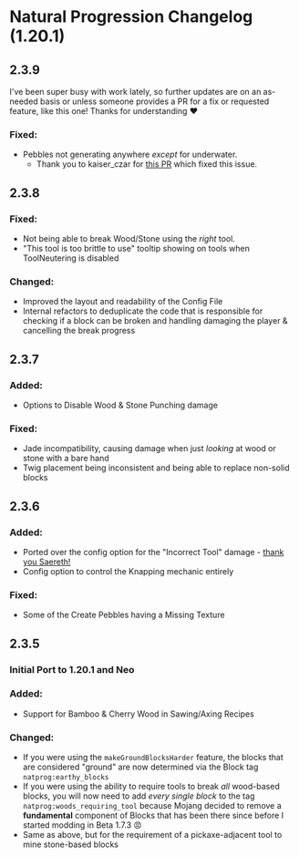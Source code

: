 # Natural Progression Changelog (1.20.1)

## 2.3.9

I've been super busy with work lately, so further updates are on an as-needed basis or unless someone provides a PR for
a fix or requested feature, like this one! Thanks for understanding ❤️

### Fixed:

- Pebbles not generating anywhere *except* for underwater.
    - Thank you to kaiser_czar for [this PR](https://github.com/oitsjustjose/Natural-Progression/pull/97) which fixed
      this issue.

## 2.3.8

### Fixed:

- Not being able to break Wood/Stone using the *right* tool.
- "This tool is too brittle to use" tooltip showing on tools when ToolNeutering is disabled

### Changed:

- Improved the layout and readability of the Config File
- Internal refactors to deduplicate the code that is responsible for checking if a block can be broken and handling
  damaging the player & cancelling the break progress

## 2.3.7

### Added:

- Options to Disable Wood & Stone Punching damage

### Fixed:

- Jade incompatibility, causing damage when just _looking_ at wood or stone with a bare hand
- Twig placement being inconsistent and being able to replace non-solid blocks

## 2.3.6

### Added:

- Ported over the config option for the "Incorrect Tool"
  damage - [thank you Saereth!](https://github.com/oitsjustjose/Natural-Progression/pull/83)
- Config option to control the Knapping mechanic entirely

### Fixed:

- Some of the Create Pebbles having a Missing Texture

## 2.3.5

### Initial Port to 1.20.1 and Neo

### Added:

- Support for Bamboo & Cherry Wood in Sawing/Axing Recipes

### Changed:

- If you were using the `makeGroundBlocksHarder` feature, the blocks that are considered "ground" are now determined via
  the Block tag `natprog:earthy_blocks`
- If you were using the ability to require tools to break *all* wood-based blocks, you will now need to add *every
  single block* to the tag `natprog:woods_requiring_tool` because Mojang decided to remove a **fundamental** component
  of Blocks that has been there since before I started modding in Beta 1.7.3 😡
- Same as above, but for the requirement of a pickaxe-adjacent tool to mine stone-based blocks